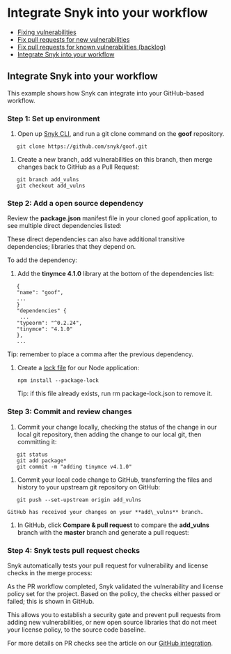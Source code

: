 # Integrate Snyk into your workflow

* [ Fixing vulnerabilities](https://github.com/snyk/user-docs/tree/53fce7f51125484bfae446936b09a98076f1d418/hc/en-us/articles/360011484018-Fixing-vulnerabilities/README.md)
* [ Fix pull requests for new vulnerabilities](https://github.com/snyk/user-docs/tree/53fce7f51125484bfae446936b09a98076f1d418/hc/en-us/articles/360017186498-Fix-pull-requests-for-new-vulnerabilities/README.md)
* [ Fix pull requests for known vulnerabilities \(backlog\)](https://github.com/snyk/user-docs/tree/53fce7f51125484bfae446936b09a98076f1d418/hc/en-us/articles/360017186958-Fix-pull-requests-for-known-vulnerabilities-backlog-/README.md)
* [ Integrate Snyk into your workflow](https://github.com/snyk/user-docs/tree/53fce7f51125484bfae446936b09a98076f1d418/hc/en-us/articles/360011377157-Integrate-Snyk-into-your-workflow/README.md)

## Integrate Snyk into your workflow

This example shows how Snyk can integrate into your GitHub-based workflow.

### Step 1: Set up environment

1. Open up [Snyk CLI](https://support.snyk.io/hc/en-us/categories/360000456217-Snyk-CLI), and run a git clone command on the **goof** repository.  

```text
   git clone https://github.com/snyk/goof.git
```

1. Create a new branch, add vulnerabilities on this branch, then merge changes back to GitHub as a Pull Request:  

```text
   git branch add_vulns
   git checkout add_vulns
```

### Step 2: Add a open source dependency

Review the **package.json** manifest file in your cloned goof application, to see multiple direct dependencies listed:

These direct dependencies can also have additional transitive dependencies; libraries that they depend on.

To add the dependency:

1. Add the **tinymce 4.1.0** library at the bottom of the dependencies list:  

```text
   {
   "name": "goof",
   ...
   }
   "dependencies" {
    ...
   "typeorm": "^0.2.24",
   "tinymce": "4.1.0"
   },
   ...
```

Tip: remember to place a comma after the previous dependency.

1. Create a [lock file](https://docs.npmjs.com/files/package-lock.json) for our Node application:

   ```text
   npm install --package-lock
   ```

   Tip: if this file already exists, run rm package-lock.json to remove it.

### Step 3: Commit and review changes

1. Commit your change locally, checking the status of the change in our local git repository, then adding the change to our local git, then committing it:  

```text
   git status
   git add package*
   git commit -m "adding tinymce v4.1.0"
```

1. Commit your local code change to GitHub, transferring the files and history to your upstream git repository on GitHub:  

```text
   git push --set-upstream origin add_vulns
```

```text
GitHub has received your changes on your **add\_vulns** branch.
```

1. In GitHub, click **Compare & pull request** to compare the **add\_vulns** branch with the **master** branch and generate a pull request:  

### Step 4: Snyk tests pull request checks

Snyk automatically tests your pull request for vulnerability and license checks in the merge process:

As the PR workflow completed, Snyk validated the vulnerability and license policy set for the project. Based on the policy, the checks either passed or failed; this is shown in GitHub.

This allows you to establish a security gate and prevent pull requests from adding new vulnerabilities, or new open source libraries that do not meet your license policy, to the source code baseline.

For more details on PR checks see the article on our [GitHub integration](https://support.snyk.io/hc/en-us/articles/360004032117).

